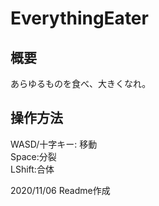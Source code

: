 # EverythingEater

## 概要
あらゆるものを食べ、大きくなれ。

## 操作方法

WASD/十字キー: 移動  
Space:分裂  
LShift:合体  

2020/11/06 Readme作成
